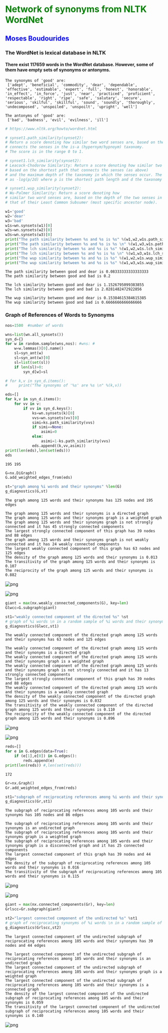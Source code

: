 
# <span style="color:green">Network of synonyms from NLTK WordNet</span>
## <span style="color:blue">Moses Boudourides</span>

### The WordNet is lexical database in NLTK

#### There exist 117659 words in the WordNet database. However, some of them have empty sets of synonyms or antonyms.

    The synonyms of 'good' are: 
     ['adept', 'beneficial', 'commodity', 'dear', 'dependable', 'effective', 'estimable', 'expert', 'full', 'honest', 'honorable', 'in_effect', 'in_force', 'just', 'near', 'practiced', 'proficient', 'respectable', 'right', 'ripe', 'safe', 'salutary', 'secure', 'serious', 'skilful', 'skillful', 'sound', 'soundly', 'thoroughly', 'undecomposed', 'unspoiled', 'unspoilt', 'upright', 'well'] 
    
    The antonyms of 'good' are: 
     ['bad', 'badness', 'evil', 'evilness', 'ill']



```python
# https://www.nltk.org/howto/wordnet.html

# synset1.path_similarity(synset2): 
# Return a score denoting how similar two word senses are, based on the shortest path that 
# connects the senses in the is-a (hypernym/hypnoym) taxonomy.
# The score is in the range 0 to 1.

# synset1.lch_similarity(synset2): 
# Leacock-Chodorow Similarity: Return a score denoting how similar two word senses are, 
# based on the shortest path that connects the senses (as above) 
# and the maximum depth of the taxonomy in which the senses occur. The relationship is given 
# as -log(p/2d) where p is the shortest path length and d the taxonomy depth.

# synset1.wup_similarity(synset2): 
# Wu-Palmer Similarity: Return a score denoting how 
# similar two word senses are, based on the depth of the two senses in the taxonomy and 
# that of their Least Common Subsumer (most specific ancestor node). 

w1='good'
w2='dear'
w3='bad'
w1s=wn.synsets(w1)[0]
w2s=wn.synsets(w2)[0]
w3s=wn.synsets(w3)[0]
print("The path similarity between %s and %s is %s" %(w1,w2,w1s.path_similarity(w2s)))
print("The path similarity between %s and %s is %s \n" %(w1,w3,w1s.path_similarity(w3s)))
print("The lch similarity between %s and %s is %s" %(w1,w2,w1s.lch_similarity(w2s)))
print("The lch similarity between %s and %s is %s \n" %(w1,w3,w1s.lch_similarity(w3s)))
print("The wup similarity between %s and %s is %s" %(w1,w2,w1s.wup_similarity(w2s)))
print("The wup similarity between %s and %s is %s" %(w1,w3,w1s.wup_similarity(w3s)))
```

    The path similarity between good and dear is 0.08333333333333333
    The path similarity between good and bad is 0.2 
    
    The lch similarity between good and dear is 1.1526795099383855
    The lch similarity between good and bad is 2.0281482472922856 
    
    The wup similarity between good and dear is 0.15384615384615385
    The wup similarity between good and bad is 0.6666666666666666


### Graph of References of Words to Synonyms


```python
nos=1500  #number of words

wns=list(wn.all_synsets()) 
syn_d={}
for w in random.sample(wns,nos): #wns: #
    w=w.lemmas()[0].name()
    sl=syn_ant(w)
    sl=syn_ant(w)[0]
    sl=list(set(sl))
    if len(sl)>0:
        syn_d[w]=sl

# for k,v in syn_d.items():
#     print("The synonyms of '%s' are %s \n" %(k,v))
```


```python
eds=[]
for k,v in syn_d.items():
    for vv in v:
        if vv in syn_d.keys():
            ks=wn.synsets(k)[0]
            vvs=wn.synsets(vv)[0]
            simi=ks.path_similarity(vvs)
            if simi==None:
                asimi=0
            else:
                asimi=1-ks.path_similarity(vvs)
            eds.append((k,vv,asimi))
print(len(eds),len(set(eds)))
eds
```

    195 195

```python
G=nx.DiGraph()
G.add_weighted_edges_from(eds)

st="graph among %i words and their synonyms" %len(G)
g_diagnostics(G,st)
```

    The graph among 125 words and their synonyms has 125 nodes and 195 edges 
    
    The graph among 125 words and their synonyms is a directed graph
    The graph among 125 words and their synonyms graph is a weighted graph
    The graph among 125 words and their synonyms graph is not strongly connected and it has 45 strongly connected components
    The largest strongly connected component of this graph has 39 nodes and 88 edges
    The graph among 125 words and their synonyms graph is not weakly connected and it has 24 weakly connected components
    The largest weakly connected component of this graph has 63 nodes and 125 edges
    The density of the graph among 125 words and their synonyms is 0.013
    The transitivity of the graph among 125 words and their synonyms is 0.107
    The reciprocity of the graph among 125 words and their synonyms is 0.882

![png](/images/synonym_nets_12_0.png)


![png](/images/synonym_nets_13_0.png)


```python
giant = max(nx.weakly_connected_components(G), key=len)
Glwcc=G.subgraph(giant)

st1="weakly connected component of the directed %s" %st
# graph of %i words \n in a random sample of %i words and their synonyms" %(len(G),nos)
g_diagnostics(Glwcc,st1)
```

    The weakly connected component of the directed graph among 125 words and their synonyms has 63 nodes and 125 edges 
    
    The weakly connected component of the directed graph among 125 words and their synonyms is a directed graph
    The weakly connected component of the directed graph among 125 words and their synonyms graph is a weighted graph
    The weakly connected component of the directed graph among 125 words and their synonyms graph is not strongly connected and it has 13 strongly connected components
    The largest strongly connected component of this graph has 39 nodes and 88 edges
    The weakly connected component of the directed graph among 125 words and their synonyms is a weakly connected graph
    The density of the weakly connected component of the directed graph among 125 words and their synonyms is 0.032
    The transitivity of the weakly connected component of the directed graph among 125 words and their synonyms is 0.110
    The reciprocity of the weakly connected component of the directed graph among 125 words and their synonyms is 0.896

![png](/images/synonym_nets_15_0.png)

![png](/images/synonym_nets_16_0.png)




```python
reds=[]
for e in G.edges(data=True):
    if (e[1],e[0]) in G.edges():
        reds.append(e)
print(len(reds)) #,len(set(reds)))
```

    172

```python
Gr=nx.Graph()
Gr.add_weighted_edges_from(reds)

st1="subgraph of reciprocating references among %i words and their synonyms" %len(Gr)
g_diagnostics(Gr,st1)
```

    The subgraph of reciprocating references among 105 words and their synonyms has 105 nodes and 86 edges 
    
    The subgraph of reciprocating references among 105 words and their synonyms is an undirected graph
    The subgraph of reciprocating references among 105 words and their synonyms graph is a weighted graph
    The subgraph of reciprocating references among 105 words and their synonyms graph is a disconnected graph and it has 25 connected components
    The largest connected component of this graph has 39 nodes and 44 edges
    The density of the subgraph of reciprocating references among 105 words and their synonyms is 0.016
    The transitivity of the subgraph of reciprocating references among 105 words and their synonyms is 0.115


![png](/images/synonym_nets_19_0.png)

![png](/images/synonym_nets_20_0.png)


```python
giant = max(nx.connected_components(Gr), key=len)
Grlscc=Gr.subgraph(giant)

st2="largest connected component of the undirected %s" %st1
# graph of reciprocating synonyms of %i words \n in a random sample of %i words and their synonyms" %(len(G),nos)
g_diagnostics(Grlscc,st2)
```

    The largest connected component of the undirected subgraph of reciprocating references among 105 words and their synonyms has 39 nodes and 44 edges 
    
    The largest connected component of the undirected subgraph of reciprocating references among 105 words and their synonyms is an undirected graph
    The largest connected component of the undirected subgraph of reciprocating references among 105 words and their synonyms graph is a weighted graph
    The largest connected component of the undirected subgraph of reciprocating references among 105 words and their synonyms is a connected graph
    The density of the largest connected component of the undirected subgraph of reciprocating references among 105 words and their synonyms is 0.059
    The transitivity of the largest connected component of the undirected subgraph of reciprocating references among 105 words and their synonyms is 0.140


![png](/images/synonym_nets_22_0.png)

